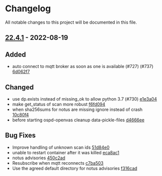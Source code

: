 # Changelog

All notable changes to this project will be documented in this file.

## [22.4.1] - 2022-08-19

## Added
* auto connect to mqtt broker as soon as one is available (#727) (#737) [6d062f7](https://github.com/greenbone/ospd-openvas/commit/6d062f7)

## Changed
* use dp.exists instead of missing_ok to allow python 3.7 (#730) [e1e3a04](https://github.com/greenbone/ospd-openvas/commit/e1e3a04)
* make get_status of scan more robust [f6fd094](https://github.com/greenbone/ospd-openvas/commit/f6fd094)
* when sha256sums for notus are missing ignore instead of crash [10c80f4](https://github.com/greenbone/ospd-openvas/commit/10c80f4)
* before starting ospd-openvas cleanup data-pickle-files [d4666ee](https://github.com/greenbone/ospd-openvas/commit/d4666ee)

## Bug Fixes
* Improve handling of unknown scan ids [51d84e0](https://github.com/greenbone/ospd-openvas/commit/51d84e0)
* unable to restart container after it was killed [eca8ac1](https://github.com/greenbone/ospd-openvas/commit/eca8ac1)
* notus advisories [450c2ad](https://github.com/greenbone/ospd-openvas/commit/450c2ad)
* Resubscribe when mqtt reconnects [c7ba503](https://github.com/greenbone/ospd-openvas/commit/c7ba503)
* Use the agreed default directory for notus advisories [f316cad](https://github.com/greenbone/ospd-openvas/commit/f316cad)

[22.4.1]: https://github.com/greenbone/ospd-openvas/compare/v22.4.0...22.4.1